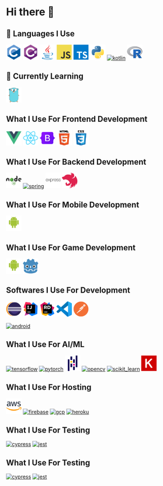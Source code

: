 <h1> Hi there 👋 </h1>

<h2>🚀 Languages I Use </h2>
<p>
  <a target="_blank" href="https://raw.githubusercontent.com/devicons/devicon/master/icons/c/c-original.svg" style="display: inline-block;"><img src="https://raw.githubusercontent.com/devicons/devicon/master/icons/c/c-original.svg" alt="c" width="42" height="42" /></a>
  <a target="_blank" href="https://raw.githubusercontent.com/devicons/devicon/master/icons/csharp/csharp-original.svg" style="display: inline-block;"><img src="https://raw.githubusercontent.com/devicons/devicon/master/icons/csharp/csharp-original.svg" alt="csharp" width="42" height="42" /></a>
  <a target="_blank" href="https://raw.githubusercontent.com/devicons/devicon/master/icons/java/java-original.svg" style="display: inline-block;"><img src="https://raw.githubusercontent.com/devicons/devicon/master/icons/java/java-original.svg" alt="java" width="42" height="42" /></a>
  <a target="_blank" href="https://raw.githubusercontent.com/devicons/devicon/master/icons/javascript/javascript-original.svg" style="display: inline-block;"><img src="https://raw.githubusercontent.com/devicons/devicon/master/icons/javascript/javascript-original.svg" alt="javascript" width="42" height="42" /></a>
  <a target="_blank" href="https://raw.githubusercontent.com/devicons/devicon/master/icons/typescript/typescript-original.svg" style="display: inline-block;"><img src="https://raw.githubusercontent.com/devicons/devicon/master/icons/typescript/typescript-original.svg" alt="typescript" width="42" height="42" /></a>
  <a target="_blank" href="https://raw.githubusercontent.com/devicons/devicon/master/icons/python/python-original.svg" style="display: inline-block;"><img src="https://raw.githubusercontent.com/devicons/devicon/master/icons/python/python-original.svg" alt="python" width="42" height="42" /></a>
  <a target="_blank" href="https://www.vectorlogo.zone/logos/kotlinlang/kotlinlang-icon.svg" style="display: inline-block;"><img src="https://www.vectorlogo.zone/logos/kotlinlang/kotlinlang-icon.svg" alt="kotlin" width="42" height="42" /></a>
  <a target="_blank" href="https://raw.githubusercontent.com/devicons/devicon/ca28c779441053191ff11710fe24a9e6c23690d6/icons/r/r-original.svg" style="display: inline-block;"><img src="https://raw.githubusercontent.com/devicons/devicon/ca28c779441053191ff11710fe24a9e6c23690d6/icons/r/r-original.svg" alt="android" width="42" height="42" /></a>
</p>

<h2> 🌱 Currently Learning </h2>
<p>
  <a target="_blank" href="https://raw.githubusercontent.com/devicons/devicon/master/icons/go/go-original.svg" style="display: inline-block;"><img src="https://raw.githubusercontent.com/devicons/devicon/master/icons/go/go-original.svg" alt="go" width="42" height="42" /></a>
</p>

<h2> What I Use For Frontend Development</h2>
<p>
  <a target="_blank" href="https://raw.githubusercontent.com/devicons/devicon/ca28c779441053191ff11710fe24a9e6c23690d6/icons/vuejs/vuejs-original.svg" style="display: inline-block;"><img src="https://raw.githubusercontent.com/devicons/devicon/ca28c779441053191ff11710fe24a9e6c23690d6/icons/vuejs/vuejs-original.svg" alt="vuejs" width="42" height="42" /></a>
  <a target="_blank" href="https://raw.githubusercontent.com/devicons/devicon/ca28c779441053191ff11710fe24a9e6c23690d6/icons/react/react-original.svg" style="display: inline-block;"><img src="https://raw.githubusercontent.com/devicons/devicon/ca28c779441053191ff11710fe24a9e6c23690d6/icons/react/react-original.svg" alt="react" width="42" height="42" /></a>
  <a target="_blank" href="https://raw.githubusercontent.com/devicons/devicon/ca28c779441053191ff11710fe24a9e6c23690d6/icons/bootstrap/bootstrap-original.svg" style="display: inline-block;"><img src="https://raw.githubusercontent.com/devicons/devicon/ca28c779441053191ff11710fe24a9e6c23690d6/icons/bootstrap/bootstrap-original.svg" alt="bootstrap" width="42" height="42" /></a>
  <a target="_blank" href="https://raw.githubusercontent.com/devicons/devicon/master/icons/html5/html5-original-wordmark.svg" style="display: inline-block;"><img src="https://raw.githubusercontent.com/devicons/devicon/master/icons/html5/html5-original-wordmark.svg" alt="html5" width="42" height="42" /></a>
  <a target="_blank" href="https://raw.githubusercontent.com/devicons/devicon/master/icons/css3/css3-original-wordmark.svg" style="display: inline-block;"><img src="https://raw.githubusercontent.com/devicons/devicon/master/icons/css3/css3-original-wordmark.svg" alt="css3" width="42" height="42" /></a>
</p>

<h2> What I Use For Backend Development</h2>
<p>
  <a target="_blank" href="https://raw.githubusercontent.com/devicons/devicon/master/icons/nodejs/nodejs-original-wordmark.svg" style="display: inline-block;"><img src="https://raw.githubusercontent.com/devicons/devicon/master/icons/nodejs/nodejs-original-wordmark.svg" alt="nodejs" width="42" height="42" /></a>
  <a target="_blank" href="https://www.vectorlogo.zone/logos/springio/springio-icon.svg" style="display: inline-block;"><img src="https://www.vectorlogo.zone/logos/springio/springio-icon.svg" alt="spring" width="42" height="42" /></a>
  <a target="_blank" href="https://raw.githubusercontent.com/devicons/devicon/master/icons/express/express-original-wordmark.svg" style="display: inline-block;"><img src="https://raw.githubusercontent.com/devicons/devicon/master/icons/express/express-original-wordmark.svg" alt="express" width="42" height="42" /></a>
  <a target="_blank" href="https://raw.githubusercontent.com/devicons/devicon/master/icons/nestjs/nestjs-plain.svg" style="display: inline-block;"><img src="https://raw.githubusercontent.com/devicons/devicon/master/icons/nestjs/nestjs-plain.svg" alt="nestjs" width="42" height="42" /></a>
</p>

<h2> What I Use For Mobile Development</h2>
<p>
  <a target="_blank" href="https://raw.githubusercontent.com/devicons/devicon/master/icons/android/android-original-wordmark.svg" style="display: inline-block;"><img src="https://raw.githubusercontent.com/devicons/devicon/master/icons/android/android-original-wordmark.svg" alt="android" width="42" height="42" /></a>
</p>

<h2> What I Use For Game Development</h2>
<p>
  <a target="_blank" href="https://raw.githubusercontent.com/devicons/devicon/master/icons/android/android-original-wordmark.svg" style="display: inline-block;"><img src="https://raw.githubusercontent.com/devicons/devicon/master/icons/android/android-original-wordmark.svg" alt="android" width="42" height="42" /></a>
  <a target="_blank" href="https://raw.githubusercontent.com/devicons/devicon/ca28c779441053191ff11710fe24a9e6c23690d6/icons/godot/godot-original-wordmark.svg" style="display: inline-block;"><img src="https://raw.githubusercontent.com/devicons/devicon/ca28c779441053191ff11710fe24a9e6c23690d6/icons/godot/godot-original.svg" alt="android" width="42" height="42" /></a>
</p>

<h2> Softwares I Use For Development</h2>
<p>
  <a target="_blank" href="https://raw.githubusercontent.com/devicons/devicon/ca28c779441053191ff11710fe24a9e6c23690d6/icons/eclipse/eclipse-original.svg" style="display: inline-block;"><img src="https://raw.githubusercontent.com/devicons/devicon/ca28c779441053191ff11710fe24a9e6c23690d6/icons/eclipse/eclipse-original.svg" alt="android" width="42" height="42" /></a>
  <a target="_blank" href="https://raw.githubusercontent.com/devicons/devicon/ca28c779441053191ff11710fe24a9e6c23690d6/icons/intellij/intellij-original.svg" style="display: inline-block;"><img src="https://raw.githubusercontent.com/devicons/devicon/ca28c779441053191ff11710fe24a9e6c23690d6/icons/intellij/intellij-original.svg" alt="android" width="42" height="42" /></a>
  <a target="_blank" href="https://raw.githubusercontent.com/devicons/devicon/ca28c779441053191ff11710fe24a9e6c23690d6/icons/rider/rider-original.svg" style="display: inline-block;"><img src="https://raw.githubusercontent.com/devicons/devicon/ca28c779441053191ff11710fe24a9e6c23690d6/icons/rider/rider-original.svg" alt="android" width="42" height="42" /></a>
  <a target="_blank" href="https://raw.githubusercontent.com/devicons/devicon/ca28c779441053191ff11710fe24a9e6c23690d6/icons/vscode/vscode-original.svg" style="display: inline-block;"><img src="https://raw.githubusercontent.com/devicons/devicon/ca28c779441053191ff11710fe24a9e6c23690d6/icons/vscode/vscode-original.svg" alt="android" width="42" height="42" /></a>
  <a target="_blank" href="https://raw.githubusercontent.com/devicons/devicon/ca28c779441053191ff11710fe24a9e6c23690d6/icons/postman/postman-original.svg" style="display: inline-block;"><img src="https://raw.githubusercontent.com/devicons/devicon/ca28c779441053191ff11710fe24a9e6c23690d6/icons/postman/postman-original.svg" alt="android" width="42" height="42" /></a>

  <a target="_blank" href="" style="display: inline-block;"><img src="" alt="android" width="42" height="42" /></a>
</p>

<h2> What I Use For AI/ML</h2>
<p>
  <a target="_blank" href="https://www.vectorlogo.zone/logos/tensorflow/tensorflow-icon.svg" style="display: inline-block;"><img src="https://www.vectorlogo.zone/logos/tensorflow/tensorflow-icon.svg" alt="tensorflow" width="42" height="42" /></a>
  <a target="_blank" href="https://www.vectorlogo.zone/logos/pytorch/pytorch-icon.svg" style="display: inline-block;"><img src="https://www.vectorlogo.zone/logos/pytorch/pytorch-icon.svg" alt="pytorch" width="42" height="42" /></a>
  <a target="_blank" href="https://raw.githubusercontent.com/devicons/devicon/2ae2a900d2f041da66e950e4d48052658d850630/icons/pandas/pandas-original.svg" style="display: inline-block;"><img src="https://raw.githubusercontent.com/devicons/devicon/2ae2a900d2f041da66e950e4d48052658d850630/icons/pandas/pandas-original.svg" alt="pandas" width="42" height="42" /></a>
  <a target="_blank" href="https://www.vectorlogo.zone/logos/opencv/opencv-icon.svg" style="display: inline-block;"><img src="https://www.vectorlogo.zone/logos/opencv/opencv-icon.svg" alt="opencv" width="42" height="42" /></a>
  <a target="_blank" href="https://upload.wikimedia.org/wikipedia/commons/0/05/Scikit_learn_logo_small.svg" style="display: inline-block;"><img src="https://upload.wikimedia.org/wikipedia/commons/0/05/Scikit_learn_logo_small.svg" alt="scikit_learn" width="42" height="42" /></a>
  <a target="_blank" href="https://raw.githubusercontent.com/devicons/devicon/ca28c779441053191ff11710fe24a9e6c23690d6/icons/keras/keras-original.svg" style="display: inline-block;"><img src="https://raw.githubusercontent.com/devicons/devicon/ca28c779441053191ff11710fe24a9e6c23690d6/icons/keras/keras-original.svg" alt="android" width="42" height="42" /></a>
</p>

<h2> What I Use For Hosting</h2>
<p>
  <a target="_blank" href="https://raw.githubusercontent.com/devicons/devicon/master/icons/amazonwebservices/amazonwebservices-original-wordmark.svg" style="display: inline-block;"><img src="https://raw.githubusercontent.com/devicons/devicon/master/icons/amazonwebservices/amazonwebservices-original-wordmark.svg" alt="aws" width="42" height="42" /></a>
  <a target="_blank" href="https://www.vectorlogo.zone/logos/firebase/firebase-icon.svg" style="display: inline-block;"><img src="https://www.vectorlogo.zone/logos/firebase/firebase-icon.svg" alt="firebase" width="42" height="42" /></a>
  <a target="_blank" href="https://www.vectorlogo.zone/logos/google_cloud/google_cloud-icon.svg" style="display: inline-block;"><img src="https://www.vectorlogo.zone/logos/google_cloud/google_cloud-icon.svg" alt="gcp" width="42" height="42" /></a>
  <a target="_blank" href="https://www.vectorlogo.zone/logos/heroku/heroku-icon.svg" style="display: inline-block;"><img src="https://www.vectorlogo.zone/logos/heroku/heroku-icon.svg" alt="heroku" width="42" height="42" /></a>
</p>

<h2> What I Use For Testing</h2>
<p>
  <a target="_blank" href="https://raw.githubusercontent.com/simple-icons/simple-icons/6e46ec1fc23b60c8fd0d2f2ff46db82e16dbd75f/icons/cypress.svg" style="display: inline-block;"><img src="https://raw.githubusercontent.com/simple-icons/simple-icons/6e46ec1fc23b60c8fd0d2f2ff46db82e16dbd75f/icons/cypress.svg" alt="cypress" width="42" height="42" /></a>
  <a target="_blank" href="https://www.vectorlogo.zone/logos/jestjsio/jestjsio-icon.svg" style="display: inline-block;"><img src="https://www.vectorlogo.zone/logos/jestjsio/jestjsio-icon.svg" alt="jest" width="42" height="42" /></a>  
</p>

<h2> What I Use For Testing</h2>
<p>
  <a target="_blank" href="https://raw.githubusercontent.com/simple-icons/simple-icons/6e46ec1fc23b60c8fd0d2f2ff46db82e16dbd75f/icons/cypress.svg" style="display: inline-block;"><img src="https://raw.githubusercontent.com/simple-icons/simple-icons/6e46ec1fc23b60c8fd0d2f2ff46db82e16dbd75f/icons/cypress.svg" alt="cypress" width="42" height="42" /></a>
  <a target="_blank" href="https://www.vectorlogo.zone/logos/jestjsio/jestjsio-icon.svg" style="display: inline-block;"><img src="https://www.vectorlogo.zone/logos/jestjsio/jestjsio-icon.svg" alt="jest" width="42" height="42" /></a>  
</p>

<!--
**LucasFranciscoCorreia/LucasFranciscoCorreia** is a ✨ _special_ ✨ repository because its `README.md` (this file) appears on your GitHub profile.

Here are some ideas to get you started:

- 🔭 I’m currently working on ...
- 🌱 I’m currently learning ...
- 👯 I’m looking to collaborate on ...
- 🤔 I’m looking for help with ...
- 💬 Ask me about ...
- 📫 How to reach me: ...
- 😄 Pronouns: ...
- ⚡ Fun fact: ...
-->
